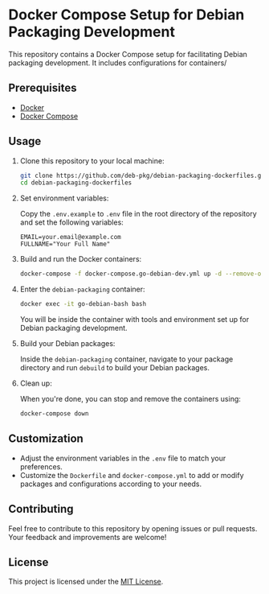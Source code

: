 # Docker Compose Setup for Debian Packaging Development

This repository contains a Docker Compose setup for facilitating Debian packaging development. It includes configurations for containers/

## Prerequisites

- [Docker](https://www.docker.com/get-started)
- [Docker Compose](https://docs.docker.com/compose/install/)

## Usage

1. Clone this repository to your local machine:

   ```bash
   git clone https://github.com/deb-pkg/debian-packaging-dockerfiles.git
   cd debian-packaging-dockerfiles
   ```

2. Set environment variables:

   Copy the `.env.example` to `.env` file in the root directory of the repository and set the following variables:

   ```plaintext
   EMAIL=your.email@example.com
   FULLNAME="Your Full Name"
   ```

3. Build and run the Docker containers:

   ```bash
   docker-compose -f docker-compose.go-debian-dev.yml up -d --remove-orphans
   ```

4. Enter the `debian-packaging` container:

   ```bash
   docker exec -it go-debian-bash bash
   ```

   You will be inside the container with tools and environment set up for Debian packaging development.

5. Build your Debian packages:

   Inside the `debian-packaging` container, navigate to your package directory and run `debuild` to build your Debian packages.

6. Clean up:

   When you're done, you can stop and remove the containers using:

   ```bash
   docker-compose down
   ```

## Customization

- Adjust the environment variables in the `.env` file to match your preferences.
- Customize the `Dockerfile` and `docker-compose.yml` to add or modify packages and configurations according to your needs.

## Contributing

Feel free to contribute to this repository by opening issues or pull requests. Your feedback and improvements are welcome!

## License

This project is licensed under the [MIT License](LICENSE).

